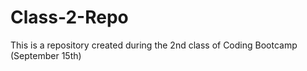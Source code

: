 # Class-2-Repo
This is a repository created during the 2nd class of Coding Bootcamp (September 15th)
